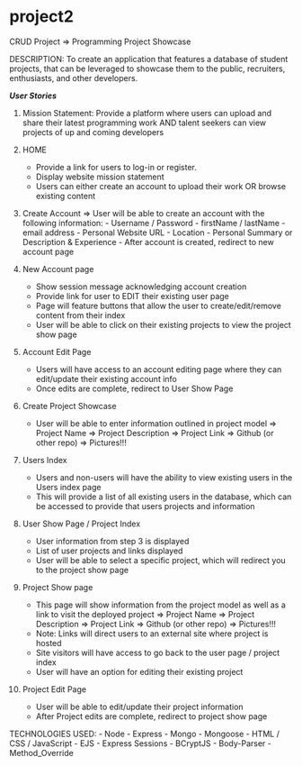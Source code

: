 # project2
CRUD Project => Programming Project Showcase

DESCRIPTION: To create an application that features a database of student projects, that can be leveraged to showcase them to the public, recruiters, enthusiasts, and other developers. 

***User Stories***
1) Mission Statement: Provide a platform where users can upload and share their latest programming work AND talent seekers can view projects of up and coming developers

2) HOME 
    - Provide a link for users to log-in or register. 
    - Display website mission statement 
    - Users can either create an account to upload their work OR browse existing content
        
3) Create Account
    => User will be able to create an account with the following information:
        - Username / Password
        - firstName / lastName
        - email address
        - Personal Website URL
        - Location
        - Personal Summary or Description & Experience
        - After account is created, redirect to new account page
        
4) New Account page 
    - Show session message acknowledging account creation
    - Provide link for user to EDIT their existing user page
    - Page will feature buttons that allow the user to create/edit/remove content from their index
    - User will be able to click on their existing projects to view the project show page
    
5) Account Edit Page
    - Users will have access to an account editing page where they can edit/update their existing account info
    - Once edits are complete, redirect to User Show Page
    
6) Create Project Showcase
    - User will be able to enter information outlined in project model
        => Project Name
        => Project Description
        => Project Link
        => Github (or other repo)
        => Pictures!!!

7) Users Index
    - Users and non-users will have the ability to view existing users in the Users index page
    - This will provide a list of all existing users in the database, which can be accessed to provide that users projects and information
        
8) User Show Page / Project Index
    - User information from step 3 is displayed
    - List of user projects and links displayed
    - User will be able to select a specific project, which will redirect you to the project show page

9) Project Show page
    - This page will show information from the project model as well as a link to visit the deployed project
        => Project Name
        => Project Description
        => Project Link
        => Github (or other repo)
        => Pictures!!!
    - Note: Links will direct users to an external site where project is hosted
    - Site visitors will have access to go back to the user page / project index
    - User will have an option for editing their existing project
    
10) Project Edit Page
    - User will be able to edit/update their project information
    - After Project edits are complete, redirect to project show page
    
TECHNOLOGIES USED:
    - Node
    - Express
    - Mongo
    - Mongoose
    - HTML / CSS / JavaScript
    - EJS
    - Express Sessions
    - BCryptJS
    - Body-Parser
    - Method_Override
    



